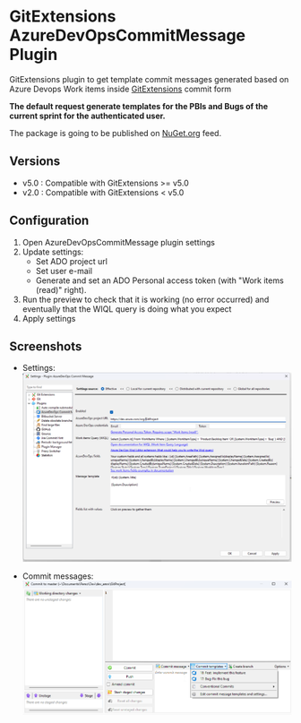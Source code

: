 # GitExtensions AzureDevOpsCommitMessage Plugin
GitExtensions plugin to get template commit messages generated based on Azure Devops Work items inside [GitExtensions](https://github.com/gitextensions/gitextensions) commit form

**The default request generate templates for the PBIs and Bugs of the current sprint for the authenticated user.**

The package is going to be published on [NuGet.org](https://www.nuget.org/packages/GitExtensions.AzureDevOpsCommitMessage) feed.

## Versions

* v5.0 : Compatible with GitExtensions >= v5.0
* v2.0 : Compatible with GitExtensions < v5.0

## Configuration

1. Open AzureDevOpsCommitMessage plugin settings
2. Update settings:
    * Set ADO project  url
    * Set user e-mail
    * Generate and set an ADO Personal access token (with "Work items (read)" right).
3. Run the preview to check that it is working (no error occurred) and eventually that the WIQL query is doing what you expect
4. Apply settings

## Screenshots

* Settings:
![Settings](./assets/PluginsSettingsScreenshot.png)

* Commit messages:
![Commit messages](./assets/ADOCommitTemplatesScreenshots.png)